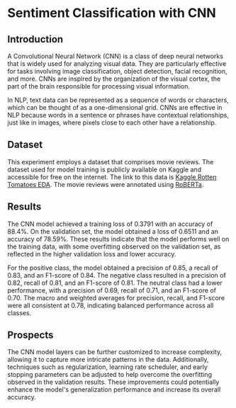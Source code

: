 # Sentiment Classification with CNN

## Introduction

A Convolutional Neural Network (CNN) is a class of deep neural networks that is widely used for analyzing visual data. They are particularly effective for tasks involving image classification, object detection, facial recognition, and more. CNNs are inspired by the organization of the visual cortex, the part of the brain responsible for processing visual information.

In NLP, text data can be represented as a sequence of words or characters, which can be thought of as a one-dimensional grid. CNNs are effective in NLP because words in a sentence or phrases have contextual relationships, just like in images, where pixels close to each other have a relationship.

## Dataset

This experiment employs a dataset that comprises movie reviews. The dataset used for model training is publicly available on Kaggle and accessible for free on the internet. The link to this data is [Kaggle Rotten Tomatoes EDA](https://www.kaggle.com/code/stefanoleone992/rotten-tomatoes-eda). The movie reviews were annotated using [RoBERTa](https://github.com/bitacode/Labeling-Dataset-For-Sentiment-Analysis.git).

## Results

The CNN model achieved a training loss of 0.3791 with an accuracy of 88.4%. On the validation set, the model obtained a loss of 0.6511 and an accuracy of 78.59%. These results indicate that the model performs well on the training data, with some overfitting observed on the validation set, as reflected in the higher validation loss and lower accuracy.

For the positive class, the model obtained a precision of 0.85, a recall of 0.83, and an F1-score of 0.84. The negative class resulted in a precision of 0.82, recall of 0.81, and an F1-score of 0.81. The neutral class had a lower performance, with a precision of 0.69, recall of 0.71, and an F1-score of 0.70. The macro and weighted averages for precision, recall, and F1-score were all consistent at 0.78, indicating balanced performance across all classes.

## Prospects
The CNN model layers can be further customized to increase complexity, allowing it to capture more intricate patterns in the data. Additionally, techniques such as regularization, learning rate scheduler, and early stopping parameters can be adjusted to help overcome the overfitting observed in the validation results. These improvements could potentially enhance the model's generalization performance and increase its overall accuracy.


